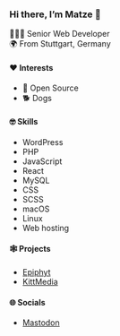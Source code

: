 ### Hi there, I’m Matze 👋

👨🏻‍💻 Senior Web Developer<br>
🌍 From Stuttgart, Germany<br>

#### ❤️ Interests
* 🤗 Open Source
* 🐕 Dogs

#### 🤓 Skills
* WordPress
* PHP
* JavaScript
* React
* MySQL
* CSS
* SCSS
* macOS
* Linux
* Web hosting

#### 🕸️ Projects
* [Epiphyt](https://epiph.yt/en/)
* [KittMedia](https://kittmedia.com/en/)

#### 🌐 Socials
* [Mastodon](https://dewp.space/@Matze)
